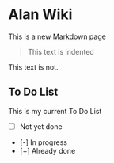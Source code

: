 # Alan Wiki

This is a new Markdown page

> This text is indented

This text is not.


## To Do List

This is my current To Do List 

 * [ ] Not yet done
 * [-] In progress
 * [+] Already done


